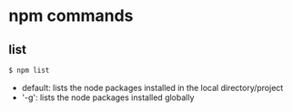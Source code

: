 # npm commands

## list

```bash
$ npm list
```
- default: lists the node packages installed in the local directory/project
- '-g': lists the node packages installed globally
